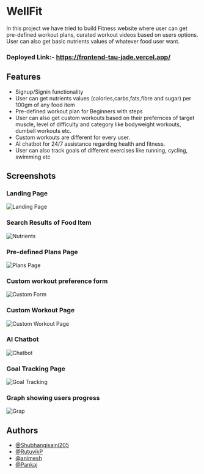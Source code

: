 
# WellFit

In this project we have tried to build Fitness website where user can get pre-defined workout plans, curated workout videos based on users options. User can also get basic nutrients values of whatever food user want.

### Deployed Link:- https://frontend-tau-jade.vercel.app/


## Features

- Signup/Signin functionality
- User can get nutrients values (calories,carbs,fats,fibre and sugar) per 100gm of any food item 
- Pre-defined workout plan for Beginners with steps
- User can also get custom workouts based on their prefernces of target muscle, level of difficulty and category like bodyweight workouts, dumbell workouts etc.
- Custom workouts are different for every user.
- AI chatbot for 24/7 assistance regarding health and fitness.
- User can also track goals of different exercises like running, cycling, swimming etc


## Screenshots

### Landing Page
![Landing Page](https://github.com/Shubhangisaini205/WellFit-Collective/assets/115460351/a0dd9eda-dd5e-4958-abbe-75b51479f003)

### Search Results of Food Item
![Nutrients](https://github.com/Shubhangisaini205/WellFit-Collective/assets/115460351/0a2ff754-8a05-4e3c-a6d1-0805f133f2df)

### Pre-defined Plans Page
![Plans Page](https://github.com/Shubhangisaini205/WellFit-Collective/assets/115460351/4b9ac4b4-4c55-4271-a1c3-78302259cadf)

### Custom workout preference form
![Custom Form](https://github.com/Shubhangisaini205/WellFit-Collective/assets/115460351/b3818dbc-ec37-4705-bd63-89debfe24471)

### Custom Workout Page
![Custom Workout Page](https://github.com/Shubhangisaini205/WellFit-Collective/assets/115460351/acdc019a-19cb-4c09-991a-a2e881a21c70)

### AI Chatbot
![Chatbot](https://github.com/Shubhangisaini205/WellFit-Collective/assets/115460351/a0457886-a7a8-424a-a755-89e11c5803c2)

### Goal Tracking Page
![Goal Tracking](https://github.com/Shubhangisaini205/WellFit-Collective/assets/115460351/55f8370d-9b4d-4b54-8680-1fc342edc4e2)

### Graph showing users progress
![Grap](https://github.com/Shubhangisaini205/WellFit-Collective/assets/115460351/b1a0aa9d-d932-457c-91dd-88d7c3206f43)


## Authors

- [@Shubhangisaini205](https://github.com/Shubhangisaini205)
- [@RutuvikP](https://github.com/RutuvikP)
- [@animesh](https://github.com/animesh-0041)
- [@Pankaj](https://github.com/Pankaj-bit361)


